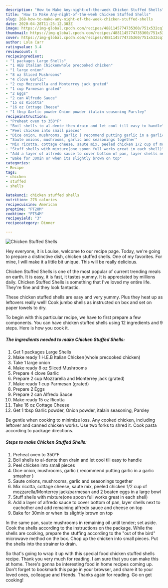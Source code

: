 ```yaml
---
description: "How to Make Any-night-of-the-week Chicken Stuffed Shells"
title: "How to Make Any-night-of-the-week Chicken Stuffed Shells"
slug: 268-how-to-make-any-night-of-the-week-chicken-stuffed-shells
date: 2020-04-28T11:25:12.303Z
image: https://img-global.cpcdn.com/recipes/4881145774735360/751x532cq70/chicken-stuffed-shells-recipe-main-photo.jpg
thumbnail: https://img-global.cpcdn.com/recipes/4881145774735360/751x532cq70/chicken-stuffed-shells-recipe-main-photo.jpg
cover: https://img-global.cpcdn.com/recipes/4881145774735360/751x532cq70/chicken-stuffed-shells-recipe-main-photo.jpg
author: Lola Carr
ratingvalue: 3.4
reviewcount: 4
recipeingredient:
- "1 packages Large Shells"
- "1 HEB Italian Chickenwhole precooked chicken"
- "1 large onion"
- "8 oz Sliced Mushrooms"
- "4 clove Garlic"
- "2 cup Mozzarella and Monterrey jack grated"
- "1 cup Parmesan grated"
- "2 Eggs"
- "2 can Alfredo Sauce"
- "15 oz Ricotta"
- "16 oz Cottage Cheese"
- "1 tbsp Garlic powder Onion powder italain seasoning Parsley"
recipeinstructions:
- "Preheat oven to 350°F"
- "Boil shells to al-dente then drain and let cool till easy to handle"
- "Peel chicken into small pieces"
- "Dice onion, mushrooms, garlic ( recommend putting garlic in a garlic smasher )"
- "Saute onions, mushrooms, garlic and seasonings together"
- "Mix ricotta, cottage cheese, saute mix, peeled chicken 1/2 cup of mozzarella/Monterrey jack/parmesan and 2 beaten eggs in a large bowl"
- "Stuff shells with mixture(one spoon full works great in each shell)"
- "Add a layer of alfredo sauce to cover bottom of pan, layer shells next to eachother and add remaining alfredo sauce and cheese on top"
- "Bake for 30min or when its slightly brown on top"
categories:
- Recipe
tags:
- chicken
- stuffed
- shells

katakunci: chicken stuffed shells 
nutrition: 278 calories
recipecuisine: American
preptime: "PT20M"
cooktime: "PT54M"
recipeyield: "3"
recipecategory: Dinner

---
```



![Chicken Stuffed Shells](https://img-global.cpcdn.com/recipes/4881145774735360/751x532cq70/chicken-stuffed-shells-recipe-main-photo.jpg)

Hey everyone, it is Louise, welcome to our recipe page. Today, we're going to prepare a distinctive dish, chicken stuffed shells. One of my favorites. For mine, I will make it a little bit unique. This will be really delicious.

Chicken Stuffed Shells is one of the most popular of current trending meals on earth. It is easy, it is fast, it tastes yummy. It is appreciated by millions daily. Chicken Stuffed Shells is something that I've loved my entire life. They're fine and they look fantastic.

These chicken stuffed shells are easy and very yummy. Plus they heat up as leftovers really well! Cook jumbo shells as instructed on box and set on paper towels to dry.


To begin with this particular recipe, we have to first prepare a few components. You can have chicken stuffed shells using 12 ingredients and 9 steps. Here is how you cook it.

<!--inarticleads1-->

##### The ingredients needed to make Chicken Stuffed Shells:

1. Get 1 packages Large Shells
1. Make ready 1 H.E.B Italian Chicken(whole precooked chicken)
1. Take 1 large onion
1. Make ready 8 oz Sliced Mushrooms
1. Prepare 4 clove Garlic
1. Prepare 2 cup Mozzarella and Monterrey jack (grated)
1. Make ready 1 cup Parmesan (grated)
1. Prepare 2 Eggs
1. Prepare 2 can Alfredo Sauce
1. Make ready 15 oz Ricotta
1. Take 16 oz Cottage Cheese
1. Get 1 tbsp Garlic powder, Onion powder, italain seasoning, Parsley


Be gentle when cooking to minimize loss. Any cooked chicken, including leftover and canned chicken works. Use two forks to shred it. Cook pasta according to package directions. 

<!--inarticleads2-->

##### Steps to make Chicken Stuffed Shells:

1. Preheat oven to 350°F
1. Boil shells to al-dente then drain and let cool till easy to handle
1. Peel chicken into small pieces
1. Dice onion, mushrooms, garlic ( recommend putting garlic in a garlic smasher )
1. Saute onions, mushrooms, garlic and seasonings together
1. Mix ricotta, cottage cheese, saute mix, peeled chicken 1/2 cup of mozzarella/Monterrey jack/parmesan and 2 beaten eggs in a large bowl
1. Stuff shells with mixture(one spoon full works great in each shell)
1. Add a layer of alfredo sauce to cover bottom of pan, layer shells next to eachother and add remaining alfredo sauce and cheese on top
1. Bake for 30min or when its slightly brown on top


In the same pan, saute mushrooms in remaining oil until tender; set aside. Cook the shells according to the instructions on the package. While the shells are cooking, prepare the stuffing according to the &#34;out of the bird&#34; microwave method on the box. Chop up the chicken into small pieces. Put the shells into the strainer to drain. 

So that's going to wrap it up with this special food chicken stuffed shells recipe. Thank you very much for reading. I am sure that you can make this at home. There's gonna be interesting food in home recipes coming up. Don't forget to bookmark this page in your browser, and share it to your loved ones, colleague and friends. Thanks again for reading. Go on get cooking!
